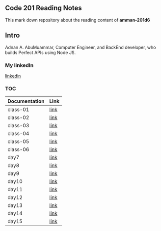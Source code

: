 ## Code 201 Reading Notes
This mark down repository about the reading content of **amman-201d6**

## Intro
Adnan A. AbuMuammar,  Computer Engineer, and BackEnd developer, who builds Perfect APIs using Node JS.

### My linkedIn
[linkedin](https://www.linkedin.com/in/adnancompengr)

### TOC

| Documentation | Link |
| -------------------------- | ------------- |
| class-01 | [link](https://amuammer.github.io/reading-notes/class-01) |
| class-02 | [link](https://amuammer.github.io/reading-notes/class-02) |
| class-03 | [link](https://amuammer.github.io/reading-notes/class-03) |
| class-04 | [link](https://amuammer.github.io/reading-notes/class-04) |
| class-05 | [link](https://amuammer.github.io/reading-notes/class-05) |
| class-06 | [link](https://amuammer.github.io/reading-notes/class-06) |
| day7 | [link](#) |
| day8 | [link](#) |
| day9 | [link](#) |
| day10 | [link](#) |
| day11 | [link](#) |
| day12 | [link](#) |
| day13 | [link](#) |
| day14 | [link](#) |
| day15 | [link](#) |
